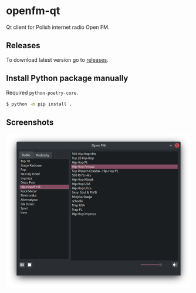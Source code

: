# openfm-qt

Qt client for Polish internet radio Open FM.

## Releases
To download latest version go to [releases](https://github.com/wzykubek/openfm-qt/releases).

## Install Python package manually
Required `python-poetry-core`.
```bash
$ python -m pip install .
```

## Screenshots
![Screenshot Linux](screenshot_linux.png)
